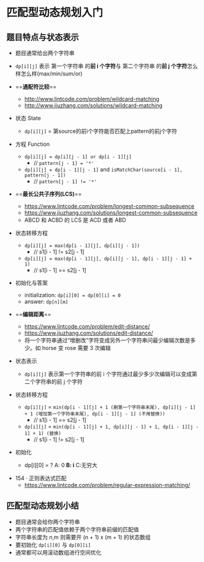 # 匹配型动态规划入门

## 题目特点与状态表示

- 题目通常给出两个字符串
- `dp[i][j]` 表示 第一个字符串 的**前 i 个字符**与 第二个字符串 的**前 j 个字符**怎么样怎么样(max/min/sum/or)



- ==**通配符比较**==
  - http://www.lintcode.com/problem/wildcard-matching
  - http://www.jiuzhang.com/solutions/wildcard-matching
- 状态 State
  - `dp[i][j]` = 第source的前i个字符能否匹配上pattern的前j个字符
- 方程 Function
  - `dp[i][j] = dp[i][j - 1] or dp[i - 1][j] `
    - // `pattern[j - 1] = '*'`
  - `dp[i][j] = dp[i - 1][j - 1]` and `isMatchChar(source[i - 1], pattern[j - 1])`
    - // `pattern[j - 1] != '*'`



- ==**最长公共子序列(LCS)**==
  - https://www.lintcode.com/problem/longest-common-subsequence
  - https://www.jiuzhang.com/solutions/longest-common-subsequence
  - ABCD 和 ACBD 的 LCS 是 ACD 或者 ABD
- 状态转移方程
  - `dp[i][j] = max(dp[i - 1][j], dp[i][j - 1])` 
    - // s1[i - 1] != s2[j - 1]
  - `dp[i][j] = max(dp[i - 1][j], dp[i][j - 1], dp[i - 1][j - 1] + 1)` 
    - // s1[i - 1] == s2[j - 1]
- 初始化与答案
  - initialization: `dp[i][0] = dp[0][i] = 0`
  - answer: `dp[n][m]`



- ==**编辑距离**==
  - https://www.lintcode.com/problem/edit-distance/
  - https://www.jiuzhang.com/solutions/edit-distance/
  - 将一个字符串通过“增删改”字符变成另外一个字符串问最少编辑次数是多少。如 horse 变 rose 需要 3 次编辑
- 状态表示
  - `dp[i][j]` 表示第一个字符串的前 i 个字符通过最少多少次编辑可以变成第二个字符串的前 j 个字符
- 状态转移方程
  - `dp[i][j]` = `min(dp[i - 1][j] + 1 (删第一个字符串末尾), dp[i][j - 1] + 1 (增加第一个字符串末尾), dp[i - 1][j - 1] (不用替换)) `
    - // s1[i - 1] == s2[j - 1]
  - `dp[i][j]` = `min(dp[i - 1][j] + 1, dp[i][j - 1] + 1, dp[i - 1][j - 1] + 1) (替换)`
    - // s1[i - 1] != s2[j - 1]
- 初始化
  - dp[i][0] = ?
    A: 0
    **B: i**
    C:无穷大

* 154 · 正则表达式匹配
  * https://www.lintcode.com/problem/regular-expression-matching/

## 匹配型动态规划小结

- 题目通常会给你两个字符串
- 两个字符串的匹配值依赖于两个字符串前缀的匹配值
- 字符串长度为 n,m 则需要开 (n + 1) x (m + 1) 的状态数组
- 要初始化 `dp[i][0]` 与 `dp[0][i]`
- 通常都可以用滚动数组进行空间优化

